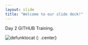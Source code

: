 ```yaml
---
layout: slide
title: "Welcome to our slide deck!"
---
```



Day 2 GITHUB Training.

![defunktocat](https://octodex.github.com/images/defunktocat.png)
{: .center}
